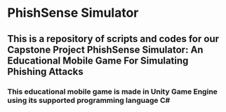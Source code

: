 # PhishSense Simulator

## This is a repository of scripts and codes for our Capstone Project PhishSense Simulator: An Educational Mobile Game For Simulating Phishing Attacks

### This educational mobile game is made in Unity Game Engine using its supported programming language C#